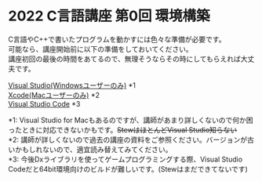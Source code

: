 # 2022 C言語講座 第0回 環境構築

C言語やC++で書いたプログラムを動かすには色々な準備が必要です。  
可能なら、講座開始前に以下の準備をしておいてください。  
講座初回の最後の時間をあてるので、無理そうならその時にしてもらえれば大丈夫です。  

[Visual Studio(Windowsユーザーのみ)](Content/visual_studio_install.md) *1  
[Xcode(Macユーザーのみ)](https://densanken.com/wiki/index.php?19%C7%AF%C5%D9-C%B8%C0%B8%EC%B9%D6%BA%C2#x00fe0aa) *2  
[Visual Studio Code](Content/visual_studio_code_install.md) *3  

*1: Visual Studio for Macもあるのですが、講師があまり詳しくないので何か困ったときに対応できないかもです。~~StewはほとんどVisual Studio知らない~~  
*2: 講師が詳しくないので過去の講座の資料をご参照ください。バージョンが古いかもしれないので、適宜読み替えてみてください。  
*3: 今後Dxライブラリを使ってゲームプログラミングする際、Visual Studio Codeだと64bit環境向けのビルドが難しいです。(Stewはまだできてないです)  
